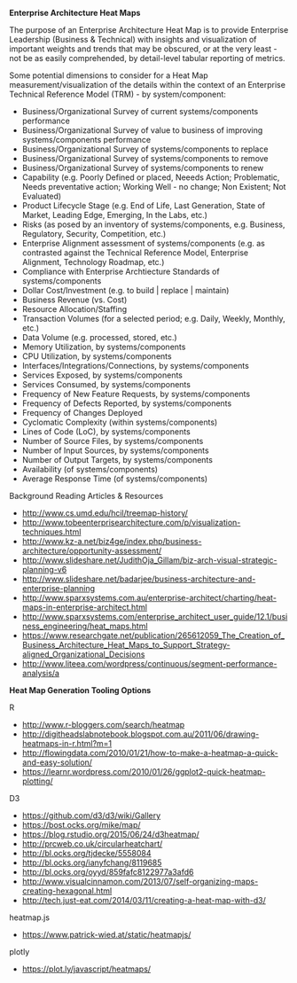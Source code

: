 __Enterprise Architecture Heat Maps__

The purpose of an Enterprise Architecture Heat Map is to provide Enterprise Leadership (Business & Technical) with insights and visualization of important weights and trends that may be obscured, or at the very least - not be as easily comprehended, by detail-level tabular reporting of metrics.


Some potential dimensions to consider for a Heat Map measurement/visualization of the details within the context of an Enterprise Technical Reference Model (TRM) - by system/component:
* Business/Organizational Survey of current systems/components performance
* Business/Organizational Survey of value to business of improving systems/components performance
* Business/Organizational Survey of systems/components to replace
* Business/Organizational Survey of systems/components to remove
* Business/Organizational Survey of systems/components to renew
* Capability (e.g. Poorly Defined or placed, Neeeds Action; Problematic, Needs preventative action; Working Well - no change; Non Existent; Not Evaluated)
* Product Lifecycle Stage (e.g. End of Life, Last Generation, State of Market, Leading Edge, Emerging, In the Labs, etc.)
* Risks (as posed by an inventory of systems/components, e.g. Business, Regulatory, Security, Competition, etc.)
* Enterprise Alignment assessment of systems/components (e.g. as contrasted against the Technical Reference Model, Enterprise Alignment, Technology Roadmap, etc.)
* Compliance with Enterprise Archtiecture Standards of systems/components
* Dollar Cost/Investment (e.g. to build | replace | maintain)
* Business Revenue (vs. Cost) 
* Resource Allocation/Staffing
* Transaction Volumes (for a selected period; e.g. Daily, Weekly, Monthly, etc.)
* Data Volume (e.g. processed, stored, etc.)
* Memory Utilization, by systems/components
* CPU Utilization, by systems/components
* Interfaces/Integrations/Connections, by systems/components
* Services Exposed, by systems/components
* Services Consumed, by systems/components
* Frequency of New Feature Requests, by systems/components
* Frequency of Defects Reported, by systems/components
* Frequency of Changes Deployed
* Cyclomatic Complexity (within systems/components)
* Lines of Code (LoC), by systems/components
* Number of Source Files, by systems/components
* Number of Input Sources, by systems/components
* Number of Output Targets, by systems/components
* Availability (of systems/components)
* Average Response Time (of systems/components)


Background Reading Articles & Resources
* http://www.cs.umd.edu/hcil/treemap-history/
* http://www.tobeenterprisearchitecture.com/p/visualization-techniques.html
* http://www.kz-a.net/biz4ge/index.php/business-architecture/opportunity-assessment/
* http://www.slideshare.net/JudithOja_Gillam/biz-arch-visual-strategic-planning-v6
* http://www.slideshare.net/badarjee/business-architecture-and-enterprise-planning
* http://www.sparxsystems.com.au/enterprise-architect/charting/heat-maps-in-enterprise-architect.html
* http://www.sparxsystems.com/enterprise_architect_user_guide/12.1/business_engineering/heat_maps.html
* https://www.researchgate.net/publication/265612059_The_Creation_of_Business_Architecture_Heat_Maps_to_Support_Strategy-aligned_Organizational_Decisions
* http://www.liteea.com/wordpress/continuous/segment-performance-analysis/a


__Heat Map Generation Tooling Options__

R
* http://www.r-bloggers.com/search/heatmap
* http://digitheadslabnotebook.blogspot.com.au/2011/06/drawing-heatmaps-in-r.html?m=1
* http://flowingdata.com/2010/01/21/how-to-make-a-heatmap-a-quick-and-easy-solution/
* https://learnr.wordpress.com/2010/01/26/ggplot2-quick-heatmap-plotting/


D3
* https://github.com/d3/d3/wiki/Gallery
* https://bost.ocks.org/mike/map/
* https://blog.rstudio.org/2015/06/24/d3heatmap/
* http://prcweb.co.uk/circularheatchart/
* http://bl.ocks.org/tjdecke/5558084
* http://bl.ocks.org/ianyfchang/8119685
* http://bl.ocks.org/oyyd/859fafc8122977a3afd6
* http://www.visualcinnamon.com/2013/07/self-organizing-maps-creating-hexagonal.html
* http://tech.just-eat.com/2014/03/11/creating-a-heat-map-with-d3/


heatmap.js
* https://www.patrick-wied.at/static/heatmapjs/

plotly
* https://plot.ly/javascript/heatmaps/

